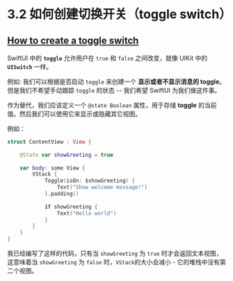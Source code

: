 # 3.2 如何创建切换开关（toggle switch）

## [How to create a toggle switch](https://www.hackingwithswift.com/quick-start/swiftui/how-to-create-a-toggle-switch)

SwiftUI 中的  **`toggle`** 允许用户在 `true` 和 `false` 之间改变，就像 UIKit 中的 **`UISwitch`** 一样。

例如: 我们可以根据是否启动 `toggle` 来创建一个 **显示或者不显示消息的 toggle**。但是我们不希望手动跟踪 `toggle` 的状态 -- 我们希望 SwiftUI 为我们做这件事。

作为替代，我们应该定义一个 `@state Boolean` 属性，用于存储 **toggle** 的当前值。然后我们可以使用它来显示或隐藏其它视图。

例如：

```swift
struct ContentView : View {
    
    @State var showGreeting = true
    
    var body: some View {
        VStack {
            Toggle(isOn: $showGreeting) {
                Text("Show welcome message!")
            }.padding()
            
            if showGreeting {
                Text("Hello world")
            }
        }
    }
}
```

我已经编写了这样的代码，只有当 `showGreeting` 为 `true` 时才会返回文本视图，这意味着当 `showGreeting` 为 `false` 时，`VStack`的大小会减小 - 它的堆栈中没有第二个视图。

